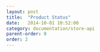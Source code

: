 ```yaml
---
layout: post
title:  "Product Status"
date:   2014-10-01 10:52:00
category: documentation/store-api
parent-order: 0
order: 2
---
```


